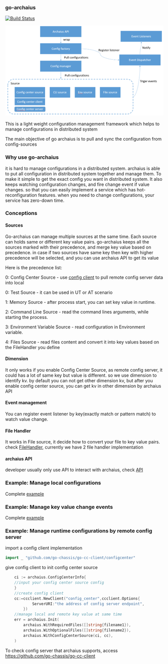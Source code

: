 ### go-archaius
[![Build Status](https://travis-ci.org/go-chassis/go-archaius.svg?branch=master)](https://travis-ci.org/go-chassis/go-archaius)

![](arch.png)

This is a light weight configuration management framework 
which helps to manage configurations in distributed system

The main objective of go archaius is to pull and sync the configuration from config-sources 

### Why use go-archaius
it is hard to manage configurations in a distributed system. 
archaius is able to put all configuration in distributed system together and manage them.
To make it simple to get the exact config you want in distributed system.
It also keeps watching configuration changes, and fire change event if value changes. 
so that you can easily implement a service 
which has hot-reconfiguration features. 
when you need to change configurations, your service has zero-down time.

### Conceptions 
#### Sources
Go-archaius can manage multiple sources at the same time.
Each source can holds same or different key value pairs. go-archaius keeps all 
the sources marked with their precedence, and merge key value based on precedence. 
in case if two sources have same key then key with higher precedence will be selected, 
and you can use archaius API to get its value

Here is the precedence list:

0: Config Center Source - use [config client](https://github.com/go-chassis/go-cc-client) to pull remote config server data into local

0: Test Source - it can be used in UT or AT scenario 

1: Memory Source - after process start, you can set key value in runtime.

2: Command Line Source - read the command lines arguments, 
while starting the process.

3: Environment Variable Source - read configuration in Environment variable.

4: Files Source - read files content and convert it into key values
based on the FileHandler you define

#### Dimension
It only works if you enable Config Center Source, as remote config server, 
it could has a lot of same key but value is different. so we use dimension to 
identify kv. by default you can not get other dimension kv, 
but after you enable config center source, you can get kv in other dimension by archaius API

#### Event management
You can register event listener by key(exactly match or pattern match) to watch value change.

#### File Handler
It works in File source, it decide how to convert your file to key value pairs. 
check [FileHandler](./sources/file-source/file_handler.go), 
currently we have 2 file handler implementation

#### archaius API
developer usually only use API to interact with archaius, check [API](archaius.go)

### Example: Manage local configurations 
Complete [example](https://github.com/go-chassis/go-archaius/tree/master/examples/file)

### Example: Manage key value change events
Complete [example](https://github.com/go-chassis/go-archaius/tree/master/examples/event)

### Example: Manage runtime configurations by remote config server
import a config client implementation
```go
import _ "github.com/go-chassis/go-cc-client/configcenter"
```
give config client to init config center source
```go
	ci := archaius.ConfigCenterInfo{
	//input your config center source config
	}
	//create config client 
	cc:=ccclient.NewClient("config_center",ccclient.Options{
    		ServerURI:"the address of config server endpoint",
    	})
	//manage local and remote key value at same time
	err = archaius.Init(
		archaius.WithRequiredFiles([]string{filename1}),
		archaius.WithOptionalFiles([]string{filename2}),
		archaius.WithConfigCenterSource(ci, cc),
	)
```

To check config server that archaius supports, 
access https://github.com/go-chassis/go-cc-client
